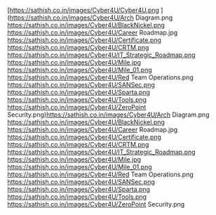 [https://sathish.co.in/images/Cyber4U/Cyber4U.png
](https://sathish.co.in/images/Cyber4U/Arch Diagram.png
https://sathish.co.in/images/Cyber4U/BlackNickel.png
https://sathish.co.in/images/Cyber4U/Career Roadmap.jpg
https://sathish.co.in/images/Cyber4U/Certificate.png
https://sathish.co.in/images/Cyber4U/CRTM.png
https://sathish.co.in/images/Cyber4U/IT_Strategic_Roadmap.png
https://sathish.co.in/images/Cyber4U/Mile.jpg
https://sathish.co.in/images/Cyber4U/Mile_01.png
https://sathish.co.in/images/Cyber4U/Red Team Operations.png
https://sathish.co.in/images/Cyber4U/SANSec.png
https://sathish.co.in/images/Cyber4U/Sparta.png
https://sathish.co.in/images/Cyber4U/Tools.png
https://sathish.co.in/images/Cyber4U/ZeroPoint Security.png)https://sathish.co.in/images/Cyber4U/Arch Diagram.png
https://sathish.co.in/images/Cyber4U/BlackNickel.png
https://sathish.co.in/images/Cyber4U/Career Roadmap.jpg
https://sathish.co.in/images/Cyber4U/Certificate.png
https://sathish.co.in/images/Cyber4U/CRTM.png
https://sathish.co.in/images/Cyber4U/IT_Strategic_Roadmap.png
https://sathish.co.in/images/Cyber4U/Mile.jpg
https://sathish.co.in/images/Cyber4U/Mile_01.png
https://sathish.co.in/images/Cyber4U/Red Team Operations.png
https://sathish.co.in/images/Cyber4U/SANSec.png
https://sathish.co.in/images/Cyber4U/Sparta.png
https://sathish.co.in/images/Cyber4U/Tools.png
https://sathish.co.in/images/Cyber4U/ZeroPoint Security.png
